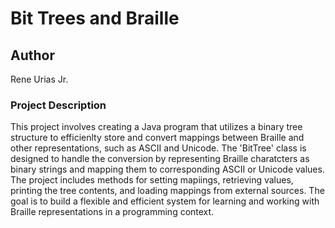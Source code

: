 # Bit Trees and Braille
## Author
Rene Urias Jr.

### Project Description
This project involves creating a Java program that utilizes a binary tree structure to efficienlty store and convert mappings between Braille and other representations, such as ASCII and Unicode. The 'BitTree' class is designed to handle the conversion by representing Braille charatcters as binary strings and mapping them to corresponding ASCII or Unicode values. The project includes methods for setting mapiings, retrieving values, printing the tree contents, and loading mappings from external sources. The goal is to build a flexible and efficient system for learning and working with Braille representations in a programming context.
